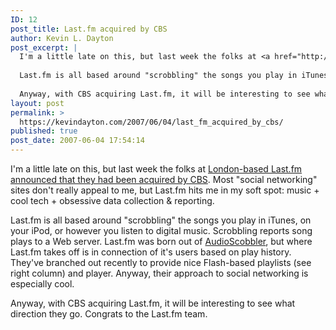 ```yaml
---
ID: 12
post_title: Last.fm acquired by CBS
author: Kevin L. Dayton
post_excerpt: |
  I'm a little late on this, but last week the folks at <a href="http://last.fm" title="Last.fm">London-based Last.fm</a> <a href="http://blog.last.fm/2007/05/30/lastfm-acquired-by-cbs" title="Last.fm Acquired By CBS">announced that they had been acquired by CBS</a>.  Most "social networking" sites don't really appeal to me, but Last.fm hits me in my soft spot: music + cool tech + obsessive data collection &amp; reporting.
  
  Last.fm is all based around "scrobbling" the songs you play in iTunes, on your iPod, or however you listen to digital music.  Scrobbling reports song plays to a Web server.  Last.fm was born out of <a href="http://www.audioscrobbler.net/" title="Audioscrobbler - The Music Technology Playground from Last.fm">AudioScobbler</a>, but where Last.fm takes off is in connection of it's users based on play history.  They've branched out recently to provide nice Flash-based playlists (see right column) and player.  Anyway, their approach to social networking is especially cool.
  
  Anyway, with CBS acquiring Last.fm, it will be interesting to see what direction they go.  Congrats to the Last.fm team.
layout: post
permalink: >
  https://kevindayton.com/2007/06/04/last_fm_acquired_by_cbs/
published: true
post_date: 2007-06-04 17:54:14
---
```

I'm a little late on this, but last week the folks at <a title="Last.fm" href="http://last.fm">London-based Last.fm</a> <a title="Last.fm Acquired By CBS" href="http://blog.last.fm/2007/05/30/lastfm-acquired-by-cbs">announced that they had been acquired by CBS</a>.  Most "social networking" sites don't really appeal to me, but Last.fm hits me in my soft spot: music + cool tech + obsessive data collection &amp; reporting.

Last.fm is all based around "scrobbling" the songs you play in iTunes, on your iPod, or however you listen to digital music.  Scrobbling reports song plays to a Web server.  Last.fm was born out of <a title="Audioscrobbler - The Music Technology Playground from Last.fm" href="http://www.audioscrobbler.net/">AudioScobbler</a>, but where Last.fm takes off is in connection of it's users based on play history.  They've branched out recently to provide nice Flash-based playlists (see right column) and player.  Anyway, their approach to social networking is especially cool.

Anyway, with CBS acquiring Last.fm, it will be interesting to see what direction they go.  Congrats to the Last.fm team.
<!--break-->